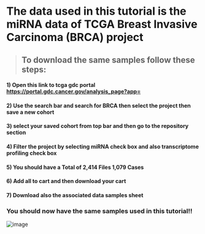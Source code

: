 # The data used in this tutorial is the miRNA data of TCGA Breast Invasive Carcinoma (BRCA) project
>## To download the same samples follow these steps:
####  1) Open this link to tcga gdc portal https://portal.gdc.cancer.gov/analysis_page?app= 
####  2) Use the search bar and search for BRCA then select the project then save a new cohort
####  3) select your saved cohort from top bar and then go to the repository section
####  4) Filter the project by selecting miRNA check box and also transcriptome profiling check box
####  5) You should have a Total of 2,414 Files 1,079 Cases
####  6) Add all to cart and then download your cart
####  7) Download also the associated data samples sheet
### You should now have the same samples used in this tutorial!!

![image](https://github.com/user-attachments/assets/cd40cf90-bc56-4718-b770-af768268bd40)
